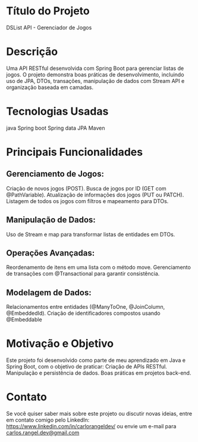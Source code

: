 # Título do Projeto
DSList API - Gerenciador de Jogos

# Descrição
Uma API RESTful desenvolvida com Spring Boot para gerenciar listas de jogos. O projeto demonstra boas práticas de desenvolvimento,
incluindo uso de JPA, DTOs, transações, manipulação de dados com Stream API e organização baseada em camadas.

# Tecnologias Usadas
java
Spring boot
Spring data JPA
Maven

# Principais Funcionalidades
## Gerenciamento de Jogos:
Criação de novos jogos (POST).
Busca de jogos por ID (GET com @PathVariable).
Atualização de informações dos jogos (PUT ou PATCH).
Listagem de todos os jogos com filtros e mapeamento para DTOs.
## Manipulação de Dados:
Uso de Stream e map para transformar listas de entidades em DTOs.
## Operações Avançadas:
Reordenamento de itens em uma lista com o método move.
Gerenciamento de transações com @Transactional para garantir consistência.
## Modelagem de Dados:
Relacionamentos entre entidades (@ManyToOne, @JoinColumn, @EmbeddedId).
Criação de identificadores compostos usando @Embeddable

# Motivação e Objetivo
Este projeto foi desenvolvido como parte de meu aprendizado em Java e Spring Boot, com o objetivo de praticar:
Criação de APIs RESTful.
Manipulação e persistência de dados.
Boas práticas em projetos back-end.

# Contato
Se você quiser saber mais sobre este projeto ou discutir novas ideias, entre em contato comigo pelo LinkedIn: https://www.linkedin.com/in/carlorangeldev/ ou envie um e-mail para carlos.rangel.dev@gmail.com





